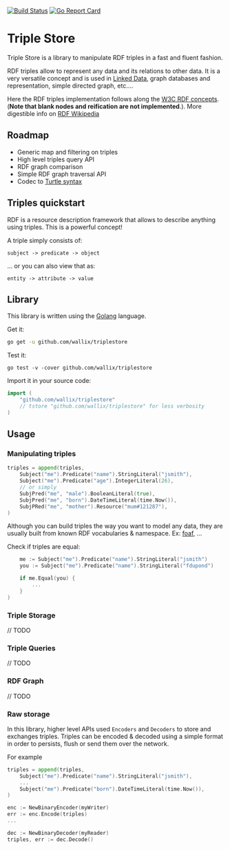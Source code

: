 [![Build Status](https://api.travis-ci.org/wallix/triplestore.svg?branch=master)](https://travis-ci.org/wallix/triplestore)
[![Go Report Card](https://goreportcard.com/badge/github.com/wallix/triplestore)](https://goreportcard.com/report/github.com/wallix/triplestore)

# Triple Store

Triple Store is a library to manipulate RDF triples in a fast and fluent fashion.

RDF triples allow to represent any data and its relations to other data. It is a very versatile concept and is used in [Linked Data](https://en.wikipedia.org/wiki/Linked_data), graph databases and representation, simple directed graph, etc....

Here the RDF triples implementation follows along the [W3C RDF concepts](https://www.w3.org/TR/rdf11-concepts/). (**Note that blank nodes and reification are not implemented**.). More digestible info on [RDF Wikipedia](https://en.wikipedia.org/wiki/Resource_Description_Framework)

## Roadmap

- Generic map and filtering on triples
- High level triples query API
- RDF graph comparison
- Simple RDF graph traversal API
- Codec to [Turtle syntax](https://en.wikipedia.org/wiki/Turtle_(syntax))

## Triples quickstart

RDF is a resource description framework that allows to describe anything using triples. This is a powerful concept!

A triple simply consists of:

```
subject -> predicate -> object
```

... or you can also view that as: 

```
entity -> attribute -> value
```

## Library 

This library is written using the [Golang](https://golang.org) language.

Get it:

```sh
go get -u github.com/wallix/triplestore
```

Test it:

```
go test -v -cover github.com/wallix/triplestore
```

Import it in your source code:

```go
import (
	"github.com/wallix/triplestore"
	// tstore "github.com/wallix/triplestore" for less verbosity
)
```

## Usage

### Manipulating triples

```go
triples = append(triples,
	Subject("me").Predicate("name").StringLiteral("jsmith"),
 	Subject("me").Predicate("age").IntegerLiteral(26),
 	// or simply
 	SubjPred("me", "male").BooleanLiteral(true),
 	SubjPred("me", "born").DateTimeLiteral(time.Now()),
 	SubjPRed("me", "mother").Resource("mum#121287"),
)
```

Although you can build triples the way you want to model any data, they are usually built from known RDF vocabularies & namespace. Ex: [foaf](http://xmlns.com/foaf/spec/), ...

Check if triples are equal:

```go
	me := Subject("me").Predicate("name").StringLiteral("jsmith")
 	you := Subject("me").Predicate("name").StringLiteral("fdupond")

 	if me.Equal(you) {
 	 	...
 	}
)
```

### Triple Storage

// TODO

### Triple Queries

// TODO

### RDF Graph

// TODO

### Raw storage

In this library, higher level APIs used `Encoders` and `Decoders` to store and exchanges triples. Triples can be encoded & decoded using a simple format in order to persists, flush or send them over the network.

For example

```go
triples = append(triples,
	Subject("me").Predicate("name").StringLiteral("jsmith"),
	...
 	Subject("me").Predicate("born").DateTimeLiteral(time.Now()),
)

enc := NewBinaryEncoder(myWriter)
err := enc.Encode(triples)
...

dec := NewBinaryDecoder(myReader)
triples, err := dec.Decode()

```